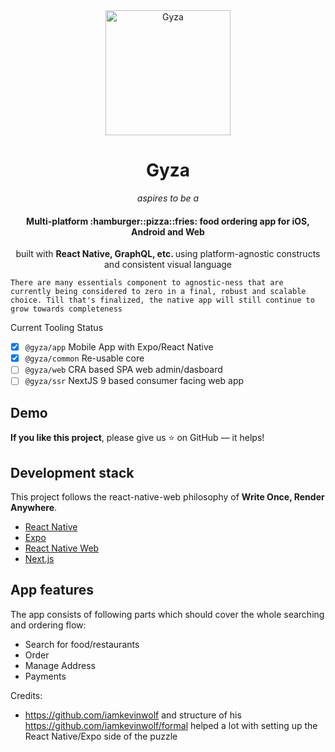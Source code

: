<div align="center">
  <a href="http://margarita.kiwi.com"><img src="./docs/assets/logo.png" alt="Gyza" title="Gyza" width="200" /></a>
</div>
<h1 align="center">Gyza</h1>
<p align="center"><em>aspires to be a </em></p>
<h4 align="center">Multi-platform <span title="food ordering">:hamburger::pizza::fries:</span> food ordering app  for iOS, Android and Web<br></h4>

 <p align="center">built with <strong>React Native, GraphQL, etc. </strong>using platform-agnostic constructs and consistent visual language</p>
 
 `There are many essentials component to agnostic-ness that are currently being considered to zero in a final, robust and scalable choice. Till that's finalized, the native app will still continue to grow towards completeness`
 
Current Tooling Status

- [x] `@gyza/app` Mobile App with Expo/React Native
- [x] `@gyza/common` Re-usable core
- [ ] `@gyza/web` CRA based SPA web admin/dasboard
- [ ] `@gyza/ssr` NextJS 9 based consumer facing web app

## Demo

**If you like this project**, please give us ⭐ on GitHub — it helps!

## Development stack

This project follows the react-native-web philosophy of **Write Once, Render Anywhere**.

- [React Native](https://facebook.github.io/react-native/)
- [Expo](https://expo.io/)
- [React Native Web](https://github.com/necolas/react-native-web)
- [Next.js](https://nextjs.org/)

## App features

The app consists of following parts which should cover the whole searching and ordering flow:

- Search for food/restaurants
- Order
- Manage Address
- Payments


Credits:
- https://github.com/iamkevinwolf and structure of his https://github.com/iamkevinwolf/formal helped a lot with setting up the React Native/Expo side of the puzzle
